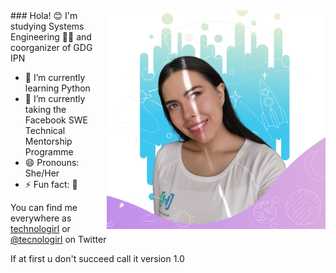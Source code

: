 <img align="right" src="https://github.com/Tecnologirl/Tecnologirl/blob/master/Alondra-Github.png" alt="happy photo of me (Alondra)" width=350px height=350px/>
### Hola! 😊
I'm studying Systems Engineering 👩‍💻 and coorganizer of GDG IPN

- 🌱 I’m currently learning Python
- 🔭 I’m currently taking the Facebook SWE Technical Mentorship Programme
- 😄 Pronouns: She/Her
- ⚡ Fun fact: 🐧

You can find me everywhere as [technologirl](https://linktr.ee/Technologirl) or [@tecnologirl](twitter.com/tecnologirl) on Twitter

 If at first u don't succeed call it version 1.0
 
